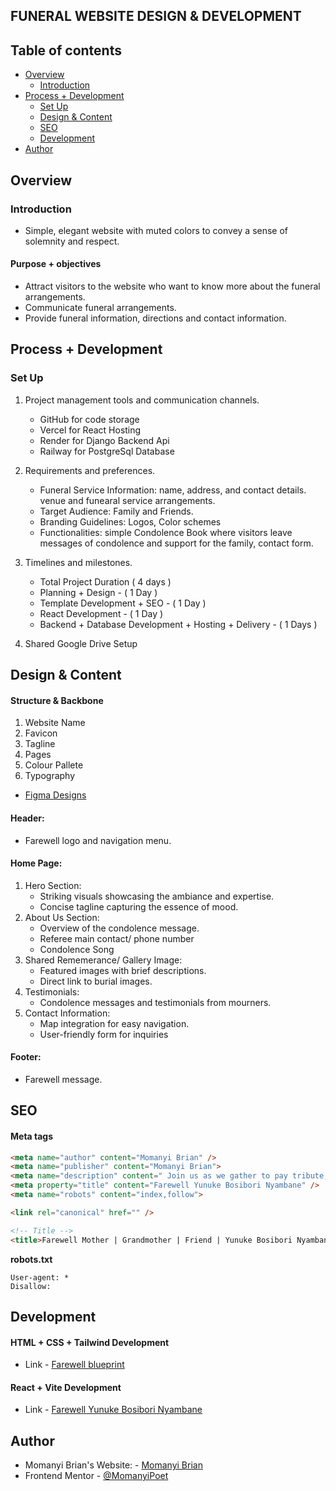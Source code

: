 ## FUNERAL WEBSITE DESIGN & DEVELOPMENT

## Table of contents

- [Overview](#overview)
    - [Introduction](#introduction)
- [Process + Development](#process-+-development)
    - [Set Up](#set-up)
    - [Design & Content](#design-&-content)
    - [SEO](#seo)
    - [Development](#development)
- [Author](#author)

## Overview

### Introduction

- Simple, elegant website with muted colors to convey a sense of solemnity and respect.

#### Purpose + objectives
- Attract visitors to the website who want to know more about the funeral arrangements.
- Communicate funeral arrangements.
- Provide funeral information, directions and contact information.

## Process + Development

### Set Up

1. Project management tools and communication channels.
    
    - GitHub for code storage
    - Vercel for React Hosting
    - Render for Django Backend Api
    - Railway for PostgreSql Database

2. Requirements and preferences.

    - Funeral Service Information: name, address, and contact details. venue and funearal service arrangements.
    - Target Audience: Family and Friends.
    - Branding Guidelines: Logos, Color schemes
    - Functionalities: simple Condolence Book where visitors leave messages of condolence and support for the family, contact form.

3. Timelines and milestones.

    - Total Project Duration ( 4 days )
    - Planning + Design - ( 1 Day )
    - Template Development + SEO - ( 1 Day )
    - React Development - ( 1 Day )
    - Backend + Database Development + Hosting + Delivery - ( 1 Days )

4. Shared Google Drive Setup

## Design & Content

#### Structure & Backbone
1. Website Name
2. Favicon
3. Tagline
4. Pages
5. Colour Pallete
6. Typography

- [Figma Designs](https://www.figma.com/file/QjaBZ9v60RdA0bXqeuTcFW/Funeral-Website?type=design&node-id=0%3A1&mode=design&t=EIM0LLEPiHYrmnaC-1)

#### Header:
- Farewell logo and navigation menu.

 #### Home Page:
1. Hero Section:
    - Striking visuals showcasing the ambiance and expertise.
    - Concise tagline capturing the essence of mood.
2. About Us Section:
    - Overview of the condolence message.
    - Referee main contact/ phone number
    - Condolence Song
3. Shared Rememerance/ Gallery Image:
    - Featured images with brief descriptions.
    - Direct link to burial images.
4. Testimonials:
    - Condolence messages and testimonials from mourners.
5. Contact Information:
    - Map integration for easy navigation.
    - User-friendly form for inquiries

#### Footer:
- Farewell message.

## SEO

#### Meta tags

```HTML
<meta name="author" content="Momanyi Brian" />
<meta name="publisher" content="Momanyi Brian">
<meta name="description" content=" Join us as we gather to pay tribute, respects and bid farewell to a beloved Yunuke Bosibori. Together, we navigate the journey of remembrance and healing." />
<meta property="title" content="Farewell Yunuke Bosibori Nyambane" />
<meta name="robots" content="index,follow">

<link rel="canonical" href="" />

<!-- Title -->
<title>Farewell Mother | Grandmother | Friend | Yunuke Bosibori Nyambane</title>
```

**robots.txt**
```
User-agent: *
Disallow:
```

## Development

#### HTML + CSS + Tailwind Development

- Link - [Farewell blueprint](https://nyabutibrian.github.io/funeral_website/blueprint/build/)

#### React + Vite Development

- Link - [Farewell Yunuke Bosibori Nyambane]()

## Author

- Momanyi Brian's Website: - [Momanyi Brian](https://momanyi-brian-portfolio.vercel.app)
- Frontend Mentor - [@MomanyiPoet](https://www.frontendmentor.io/profile/MomanyiPoet)